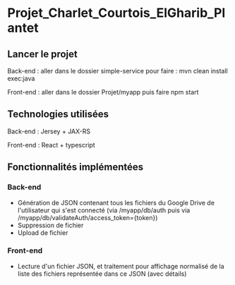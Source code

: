 # Projet_Charlet_Courtois_ElGharib_Plantet


## Lancer le projet

Back-end : aller dans le dossier simple-service pour faire : mvn clean install exec:java

Front-end : aller dans le dossier Projet/myapp puis faire npm start

## Technologies utilisées

Back-end : Jersey + JAX-RS

Front-end : React + typescript

## Fonctionnalités implémentées

### Back-end

 - Génération de JSON contenant tous les fichiers du Google Drive de l'utilisateur qui s'est connecté (via /myapp/db/auth puis via /myapp/db/validateAuth/access_token={token})
 - Suppression de fichier
 - Upload de fichier


### Front-end

 - Lecture d'un fichier JSON, et traitement pour affichage normalisé de la liste des fichiers représentée dans ce JSON (avec détails)
